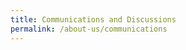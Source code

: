 ```yaml
---
title: Communications and Discussions
permalink: /about-us/communications
---
```

<Contents for Communications and Discussions goes here.>
